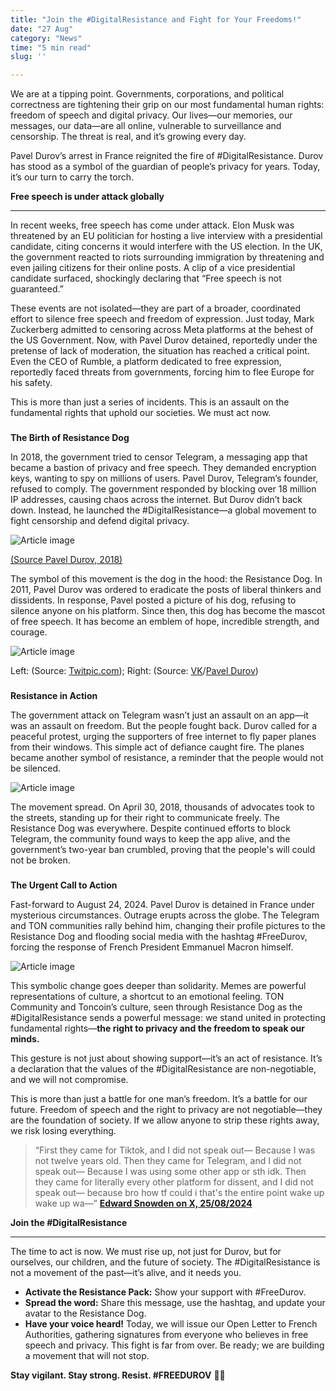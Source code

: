 ```yaml
---
title: "Join the #DigitalResistance and Fight for Your Freedoms!"
date: "27 Aug"
category: "News"
time: "5 min read"
slug: ''

---
```











We are at a tipping point. Governments, corporations, and political correctness are tightening their grip on our most fundamental human rights: freedom of speech and digital privacy. Our lives—our memories, our messages, our data—are all online, vulnerable to surveillance and censorship. The threat is real, and it’s growing every day.

Pavel Durov’s arrest in France reignited the fire of #DigitalResistance. Durov has stood as a symbol of the guardian of people’s privacy for years. Today, it’s our turn to carry the torch.

**Free speech is under attack globally**


-----------------------------------

In recent weeks, free speech has come under attack. Elon Musk was threatened by an EU politician for hosting a live interview with a presidential candidate, citing concerns it would interfere with the US election. In the UK, the government reacted to riots surrounding immigration by threatening and even jailing citizens for their online posts. A clip of a vice presidential candidate surfaced, shockingly declaring that “Free speech is not guaranteed.”

These events are not isolated—they are part of a broader, coordinated effort to silence free speech and freedom of expression. Just today, Mark Zuckerberg admitted to censoring across Meta platforms at the behest of the US Government. Now, with Pavel Durov detained, reportedly under the pretense of lack of moderation, the situation has reached a critical point. Even the CEO of Rumble, a platform dedicated to free expression, reportedly faced threats from governments, forcing him to flee Europe for his safety.

This is more than just a series of incidents. This is an assault on the fundamental rights that uphold our societies. We must act now.

### 

**The Birth of Resistance Dog**

In 2018, the government tried to censor Telegram, a messaging app that became a bastion of privacy and free speech. They demanded encryption keys, wanting to spy on millions of users. Pavel Durov, Telegram’s founder, refused to comply. The government responded by blocking over 18 million IP addresses, causing chaos across the internet. But Durov didn’t back down. Instead, he launched the #DigitalResistance—a global movement to fight censorship and defend digital privacy.

![Article image](https://storage.googleapis.com/ton-strapi/protest_e05863b756/protest_e05863b756.png)

[(Source Pavel Durov, 2018)](https://t.me/durov/80)

The symbol of this movement is the dog in the hood: the Resistance Dog. In 2011, Pavel Durov was ordered to eradicate the posts of liberal thinkers and dissidents. In response, Pavel posted a picture of his dog, refusing to silence anyone on his platform. Since then, this dog has become the mascot of free speech. It has become an emblem of hope, incredible strength, and courage.

![Article image](https://storage.googleapis.com/ton-strapi/resistance_dog_acc9f01b8e/resistance_dog_acc9f01b8e.jpg)

Left: (Source: [Twitpic.com](http://twitpic.com/7q9vtx)); Right: (Source: [VK](https://vk.com/durov?z=photo1_456306143%2Fphotos1)/[Pavel Durov](https://vk.com/durov))

### 

**Resistance in Action**

The government attack on Telegram wasn’t just an assault on an app—it was an assault on freedom. But the people fought back. Durov called for a peaceful protest, urging the supporters of free internet to fly paper planes from their windows. This simple act of defiance caught fire. The planes became another symbol of resistance, a reminder that the people would not be silenced.

![Article image](https://storage.googleapis.com/ton-strapi/Untitled_design_9_dfa2ac3024/Untitled_design_9_dfa2ac3024.png)

The movement spread. On April 30, 2018, thousands of advocates took to the streets, standing up for their right to communicate freely. The Resistance Dog was everywhere. Despite continued efforts to block Telegram, the community found ways to keep the app alive, and the government’s two-year ban crumbled, proving that the people's will could not be broken.

### 

**The Urgent Call to Action**

Fast-forward to August 24, 2024. Pavel Durov is detained in France under mysterious circumstances. Outrage erupts across the globe. The Telegram and TON communities rally behind him, changing their profile pictures to the Resistance Dog and flooding social media with the hashtag #FreeDurov, forcing the response of French President Emmanuel Macron himself.

![Article image](https://storage.googleapis.com/ton-strapi/dogs_98f1702f24/dogs_98f1702f24.jpg)

This symbolic change goes deeper than solidarity. Memes are powerful representations of culture, a shortcut to an emotional feeling. TON Community and Toncoin’s culture, seen through Resistance Dog as the #DigitalResistance sends a powerful message: we stand united in protecting fundamental rights—**the right to privacy and the freedom to speak our minds.**

This gesture is not just about showing support—it’s an act of resistance. It’s a declaration that the values of the #DigitalResistance are non-negotiable, and we will not compromise.

This is more than just a battle for one man’s freedom. It’s a battle for our future. Freedom of speech and the right to privacy are not negotiable—they are the foundation of society. If we allow anyone to strip these rights away, we risk losing everything.

> “First they came for Tiktok, and I did not speak out— Because I was not twelve years old. Then they came for Telegram, and I did not speak out— Because I was using some other app or sth idk. Then they came for literally every other platform for dissent, and I did not speak out— because bro how tf could i that's the entire point wake up wake up wa—” **[Edward Snowden on X, 25/08/2024](https://x.com/Snowden/status/1827702193572446348)**

**Join the #DigitalResistance**


-----------------------------------

The time to act is now. We must rise up, not just for Durov, but for ourselves, our children, and the future of society. The #DigitalResistance is not a movement of the past—it’s alive, and it needs you.

*   **Activate the Resistance Pack:** Show your support with #FreeDurov.
*   **Spread the word:** Share this message, use the hashtag, and update your avatar to the Resistance Dog.
*   **Have your voice heard!** Today, we will issue our Open Letter to French Authorities, gathering signatures from everyone who believes in free speech and privacy. This fight is far from over. Be ready; we are building a movement that will not stop.

**Stay vigilant. Stay strong. Resist. #FREEDUROV** 💎✊
